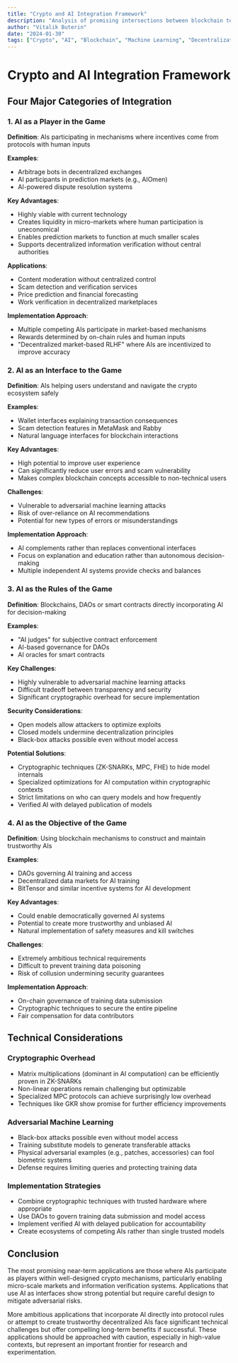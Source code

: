 ```yaml
---
title: "Crypto and AI Integration Framework"
description: "Analysis of promising intersections between blockchain technology and artificial intelligence"
author: "Vitalik Buterin"
date: "2024-01-30"
tags: ["Crypto", "AI", "Blockchain", "Machine Learning", "Decentralization"]
---
```


# Crypto and AI Integration Framework

## Four Major Categories of Integration

### 1. AI as a Player in the Game

**Definition**: AIs participating in mechanisms where incentives come from protocols with human inputs

**Examples**:
- Arbitrage bots in decentralized exchanges
- AI participants in prediction markets (e.g., AIOmen)
- AI-powered dispute resolution systems

**Key Advantages**:
- Highly viable with current technology
- Creates liquidity in micro-markets where human participation is uneconomical
- Enables prediction markets to function at much smaller scales
- Supports decentralized information verification without central authorities

**Applications**:
- Content moderation without centralized control
- Scam detection and verification services
- Price prediction and financial forecasting
- Work verification in decentralized marketplaces

**Implementation Approach**:
- Multiple competing AIs participate in market-based mechanisms
- Rewards determined by on-chain rules and human inputs
- "Decentralized market-based RLHF" where AIs are incentivized to improve accuracy

### 2. AI as an Interface to the Game

**Definition**: AIs helping users understand and navigate the crypto ecosystem safely

**Examples**:
- Wallet interfaces explaining transaction consequences
- Scam detection features in MetaMask and Rabby
- Natural language interfaces for blockchain interactions

**Key Advantages**:
- High potential to improve user experience
- Can significantly reduce user errors and scam vulnerability
- Makes complex blockchain concepts accessible to non-technical users

**Challenges**:
- Vulnerable to adversarial machine learning attacks
- Risk of over-reliance on AI recommendations
- Potential for new types of errors or misunderstandings

**Implementation Approach**:
- AI complements rather than replaces conventional interfaces
- Focus on explanation and education rather than autonomous decision-making
- Multiple independent AI systems provide checks and balances

### 3. AI as the Rules of the Game

**Definition**: Blockchains, DAOs or smart contracts directly incorporating AI for decision-making

**Examples**:
- "AI judges" for subjective contract enforcement
- AI-based governance for DAOs
- AI oracles for smart contracts

**Key Challenges**:
- Highly vulnerable to adversarial machine learning attacks
- Difficult tradeoff between transparency and security
- Significant cryptographic overhead for secure implementation

**Security Considerations**:
- Open models allow attackers to optimize exploits
- Closed models undermine decentralization principles
- Black-box attacks possible even without model access

**Potential Solutions**:
- Cryptographic techniques (ZK-SNARKs, MPC, FHE) to hide model internals
- Specialized optimizations for AI computation within cryptographic contexts
- Strict limitations on who can query models and how frequently
- Verified AI with delayed publication of models

### 4. AI as the Objective of the Game

**Definition**: Using blockchain mechanisms to construct and maintain trustworthy AIs

**Examples**:
- DAOs governing AI training and access
- Decentralized data markets for AI training
- BitTensor and similar incentive systems for AI development

**Key Advantages**:
- Could enable democratically governed AI systems
- Potential to create more trustworthy and unbiased AI
- Natural implementation of safety measures and kill switches

**Challenges**:
- Extremely ambitious technical requirements
- Difficult to prevent training data poisoning
- Risk of collusion undermining security guarantees

**Implementation Approach**:
- On-chain governance of training data submission
- Cryptographic techniques to secure the entire pipeline
- Fair compensation for data contributors

## Technical Considerations

### Cryptographic Overhead

- Matrix multiplications (dominant in AI computation) can be efficiently proven in ZK-SNARKs
- Non-linear operations remain challenging but optimizable
- Specialized MPC protocols can achieve surprisingly low overhead
- Techniques like GKR show promise for further efficiency improvements

### Adversarial Machine Learning

- Black-box attacks possible even without model access
- Training substitute models to generate transferable attacks
- Physical adversarial examples (e.g., patches, accessories) can fool biometric systems
- Defense requires limiting queries and protecting training data

### Implementation Strategies

- Combine cryptographic techniques with trusted hardware where appropriate
- Use DAOs to govern training data submission and model access
- Implement verified AI with delayed publication for accountability
- Create ecosystems of competing AIs rather than single trusted models

## Conclusion

The most promising near-term applications are those where AIs participate as players within well-designed crypto mechanisms, particularly enabling micro-scale markets and information verification systems. Applications that use AI as interfaces show strong potential but require careful design to mitigate adversarial risks.

More ambitious applications that incorporate AI directly into protocol rules or attempt to create trustworthy decentralized AIs face significant technical challenges but offer compelling long-term benefits if successful. These applications should be approached with caution, especially in high-value contexts, but represent an important frontier for research and experimentation.